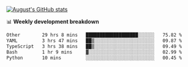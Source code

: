 
[![August's GitHub stats](https://github-readme-stats.vercel.app/api?username=zou-weidong&show_icons=true&theme=radical)](https://github.com/zou-weidong)


📊 **Weekly development breakdown**
<!--START_SECTION:waka-->

```txt
Other        29 hrs 8 mins   ███████████████████░░░░░░   75.82 %
YAML         3 hrs 47 mins   ██▒░░░░░░░░░░░░░░░░░░░░░░   09.87 %
TypeScript   3 hrs 38 mins   ██▒░░░░░░░░░░░░░░░░░░░░░░   09.49 %
Bash         1 hr 9 mins     ▓░░░░░░░░░░░░░░░░░░░░░░░░   02.99 %
Python       10 mins         ░░░░░░░░░░░░░░░░░░░░░░░░░   00.45 %
```

<!--END_SECTION:waka-->

